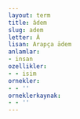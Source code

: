 ```yaml
---
layout: term
title: âdem
slug: adem
letter: Â
lisan: Arapça ādem
anlamlar:
- insan
ozellikler:
- - isim
ornekler:
- - ''
orneklerkaynak:
- - ''
---
```

